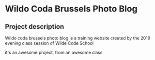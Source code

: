 # Wildo Coda Brussels Photo Blog

## Project description

Wildo coda brussels photo blog is a training website created by the 2019 evening class session of Wilde Code School

it's an awesome project, from an awesome class
